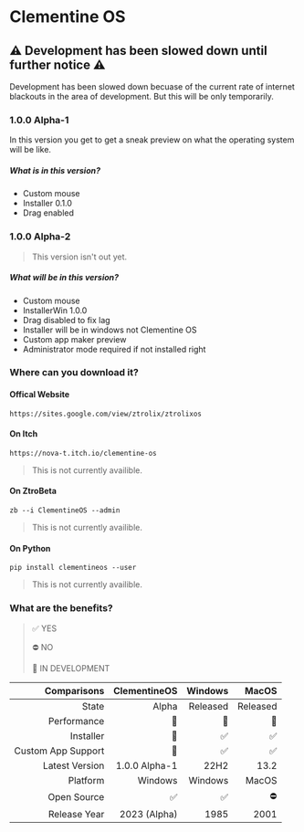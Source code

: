 # Clementine OS
## ⚠️ Development has been slowed down until further notice ⚠️
Development has been slowed down becuase of the current rate of internet blackouts in the area of development. But this will be only temporarily.

### 1.0.0 Alpha-1
In this version you get to get a sneak preview on what the operating system will be like.
##### What is in this version?

- Custom mouse
- Installer 0.1.0
- Drag enabled

### 1.0.0 Alpha-2
> This version isn't out yet.
##### What will be in this version?
- Custom mouse
- InstallerWin 1.0.0
- Drag disabled to fix lag
- Installer will be in windows not Clementine OS
- Custom app maker preview
- Administrator mode required if not installed right

### Where can you download it?
#### Offical Website
    https://sites.google.com/view/ztrolix/ztrolixos
#### On Itch
    https://nova-t.itch.io/clementine-os
> This is not currently availible.
#### On ZtroBeta
    zb --i ClementineOS --admin
> This is not currently availible.
#### On Python
    pip install clementineos --user
> This is not currently availible.

### What are the benefits?

> ✅ YES 
> 
> ⛔ NO 
> 
> 🚧 IN DEVELOPMENT 
 
| Comparisons | ClementineOS | Windows | MacOS |
|------------:|----------:|--------:|------:|
| State | Alpha | Released | Released |
| Performance | 🥉 | 🥇 |  🥈 |
| Installer | 🚧 | ✅ |  ✅ |
| Custom App Support | 🚧 | ✅ |  ✅ |
| Latest Version | 1.0.0 Alpha-1 | 22H2 | 13.2 |
| Platform | Windows | Windows |  MacOS |
| Open Source | ✅ | ✅ |  ⛔ |
| Release Year | 2023 (Alpha) | 1985 |  2001 |
